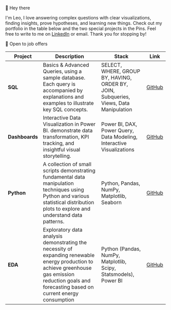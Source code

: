 👋 Hey there

I'm Leo, I love answering complex questions with clear visualizations, finding insights, prove hypotheses, and learning new things. Check out my portfolio in the table below and the two special projects in the Pins. Feel free to write to me on [LinkedIn](https://linkedin.com/in/leokalugina) or email. Thank you for stopping by!

📍 Open to job offers 



| Project | Description | Stack | Link |
|-----------|------------|---------|----------|
| **SQL** | Basics & Advanced Queries, using a sample database. Each query is accompanied by explanations and examples to illustrate key SQL concepts. | SELECT, WHERE, GROUP BY, HAVING, ORDER BY, JOIN, Subqueries, Views, Data Manipulation | [GitHub](https://github.com/leocareer/DA_specialization/tree/main/Sprint_03) |
| **Dashboards** | Interactive Data Visualization in Power BI. demonstrate data transformation, KPI tracking, and insightful visual storytelling. | Power BI, DAX, Power Query, Data Modeling, Interactive Visualizations | [GitHub](https://github.com/leocareer/Dashboards) |
| **Python** | A collection of small scripts demonstrating fundamental data manipulation techniques using Python  and various statistical distribution plots to explore and understand data patterns. | Python, Pandas, NumPy, Matplotlib, Seaborn | [GitHub](https://github.com/leocareer/DA_specialization/tree/main/Sprint_07) |
| **EDA** | Exploratory data analysis demonstrating the necessity of expanding renewable energy production to achieve greenhouse gas emission reduction goals and forecasting based on current energy consumption | Python (Pandas, NumPy, Matplotlib, Scipy, Statsmodels), Power BI | [GitHub](https://github.com/leocareer/DA_specialization/tree/main/Sprint_10) |
